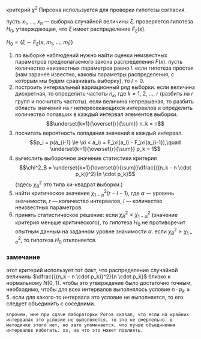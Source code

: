 критерий $\chi^2$ Пирсона используется для проверки гипотезы согласия.

пусть $x_1,\ ...,\ x_n$ — выборка случайной величины $\xi$. проверяется гипотеза $H_0$, утверждающая, что $\xi$ имеет распределение $F_\xi(x)$.

$H_0 = \{\xi \sim F_\xi(x,\ m_1,\ ...,\ m_l)\}$

1. по выборке наблюдений нужно найти оценки неизвестных параметров предполагаемого закона распределения $F(x)$. пусть количество неизвестных параметров равно $l$. если гипотеза простая (нам заранее известно, каковы параметры распределения, с которым мы будем сравнивать выборку), то $l=0$.
2. построить интервальный вариационный ряд выборки. если величина дискретная, то определить частоты $n_k$, где $k=1,\ 2,\ ...,\ r$ (разбить на $r$ групп и посчитать частоты). если величина непрерывная, то разбить область значений на $r$ непересекающихся интервалов и определить количество попавших в каждый интервал элементов выборки. $$\underset{k=1}{\overset{r}{\sum}} n_k = n$$
3. посчитать вероятность попадания значений в каждый интервал. $$p_i = p(a_{i-1} \le \xi < a_i) = F_\xi(a_i) - F_\xi(a_{i-1}),\quad \underset{k=1}{\overset{r}{\sum}} p_k = 1$$
4. вычислить выборочное значение статистики критерия $$\chi^2_В = \underset{k=1}{\overset{r}{\sum}}\dfrac{{(n_k - n \cdot p_k)}^2}{n \cdot p_k}$$
   (здесь $\chi^2_В$ это типа хи-квадрат **в**ыборки.)
5. найти критическое значение $\chi^2_{1 - \alpha}(r-l-1)$, где $\alpha$ — уровень значимости, $r$ — количество интервалов, $l$ — количество неизвестных параметров.
6. принять статистическое решение: если $\chi^2_В < \chi^2_{1-\alpha}$ (значение критерия меньше критического), то гипотеза $H_0$ не противоречит опытным данным на заданном уровне значимости $\alpha$. если $\chi^2_В \ge \chi^2_{1-\alpha}$, то гипотеза $H_0$ отклоняется.


### замечание

этот критерий использует тот факт, что распределение случайной величины $\dfrac{{(n_k - n \cdot p_k)}^2}{n \cdot p_k}$ близко к нормальному $N(0,\ 1)$. чтобы это утверждение было достаточно точным, необходимо, чтобы для всех интервалов выполнялось условие $n \cdot p_k \ge 5$. если для какого-то интервала это условие не выполняется, то его следует объединить с соседними.

```
впрочем, мне при сдаче лабораторки Рогов сказал, что если на крайних интервалах это условие не выполняется, то это не смертельно. в методичке этого нет, но зато упоминается, что лучше объединения интервалов избегать. хз, на что это может повлиять.
```
